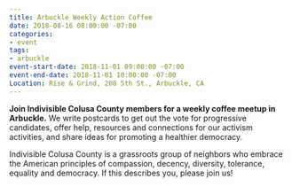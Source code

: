 ```yaml
---
title: Arbuckle Weekly Action Coffee
date: 2018-08-16 08:00:00 -07:00
categories:
- event
tags:
- arbuckle
event-start-date: 2018-11-01 09:00:00 -07:00
event-end-date: 2018-11-01 10:00:00 -07:00
Location: Rise & Grind, 208 5th St., Arbuckle, CA
---
```


**Join Indivisible Colusa County members for a weekly coffee meetup in Arbuckle.** We write postcards to get out the vote for progressive candidates, offer help, resources and connections for our activism activities, and share ideas for promoting a healthier democracy.

Indivisible Colusa County is a grassroots group of neighbors who embrace the American principles of compassion, decency, diversity, tolerance, equality and democracy. If this describes you, please join us!